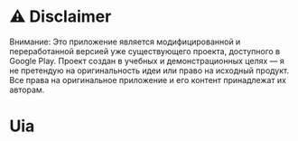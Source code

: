 # ⚠️ Disclaimer

<p>Внимание: Это приложение является модифицированной и переработанной версией уже существующего проекта, доступного в Google Play.
Проект создан в учебных и демонстрационных целях — я не претендую на оригинальность идеи или право на исходный продукт.
Все права на оригинальное приложение и его контент принадлежат их авторам.</p>

# Uia